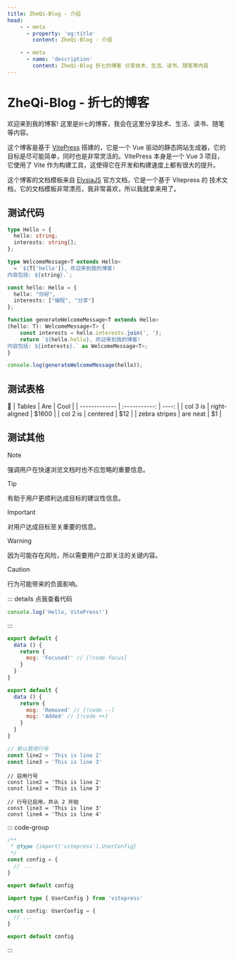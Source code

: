 ```yaml
---
title: ZheQi-Blog - 介绍
head:
    - - meta
      - property: 'og:title'
        content: ZheQi-Blog - 介绍

    - - meta
      - name: 'description'
        content: ZheQi-Blog 折七的博客 分享技术、生活、读书、随笔等内容
---
```


# ZheQi-Blog - 折七的博客

欢迎来到我的博客! 这里是`折七`的博客，我会在这里分享技术、生活、读书、随笔等内容。

这个博客是基于 [VitePress](https://vitepress.vuejs.org/) 搭建的，它是一个 Vue 驱动的静态网站生成器，它的目标是尽可能简单，同时也是非常灵活的。VitePress 本身是一个 Vue 3 项目，它使用了 Vite 作为构建工具，这使得它在开发和构建速度上都有很大的提升。

这个博客的文档模板来自 [ElysiaJS](https://elysiajs.com/) 官方文档，它是一个基于 Vitepress 的 技术文档，它的文档模板非常漂亮，我非常喜欢，所以我就拿来用了。

## 测试代码

```typescript twoslash
type Hello = {
  hello: string;
  interests: string[];
};

type WelcomeMessage<T extends Hello> 
  = `${T['hello']}, 欢迎来到我的博客!
内容包括: ${string}.`;

const hello: Hello = {
  hello: "你好",
  interests: ["编程", "分享"]
};

function generateWelcomeMessage<T extends Hello>
(hello: T): WelcomeMessage<T> {
    const interests = hello.interests.join(', ');
    return `${hello.hello}, 欢迎来到我的博客!
内容包括: ${interests}.` as WelcomeMessage<T>;
}

console.log(generateWelcomeMessage(hello));
```

## 测试表格 
:tada:
| Tables        |      Are      |  Cool |
| ------------- | :-----------: | ----: |
| col 3 is      | right-aligned | $1600 |
| col 2 is      |   centered    |   $12 |
| zebra stripes |   are neat    |    $1 |

## 测试其他
> [!NOTE]
> 强调用户在快速浏览文档时也不应忽略的重要信息。

> [!TIP]
> 有助于用户更顺利达成目标的建议性信息。

> [!IMPORTANT]
> 对用户达成目标至关重要的信息。

> [!WARNING]
> 因为可能存在风险，所以需要用户立即关注的关键内容。

> [!CAUTION]
> 行为可能带来的负面影响。

::: details 点我查看代码
```js
console.log('Hello, VitePress!')
```
:::

```js
export default {
  data () {
    return {
      msg: 'Focused!' // [!code focus]
    }
  }
}
```

```js
export default {
  data () {
    return {
      msg: 'Removed' // [!code --]
      msg: 'Added' // [!code ++]
    }
  }
}
```

```ts {1}
// 默认禁用行号
const line2 = 'This is line 2'
const line3 = 'This is line 3'
```

```ts:line-numbers {1}
// 启用行号
const line2 = 'This is line 2'
const line3 = 'This is line 3'
```

```ts:line-numbers=2 {1}
// 行号已启用，并从 2 开始
const line3 = 'This is line 3'
const line4 = 'This is line 4'
```

::: code-group

```js [config.js]
/**
 * @type {import('vitepress').UserConfig}
 */
const config = {
  // ...
}

export default config
```

```ts [config.ts]
import type { UserConfig } from 'vitepress'

const config: UserConfig = {
  // ...
}

export default config
```

:::

<script setup>
import Giscus from '../../components/blog/giscus.vue'
</script>

<Giscus />
